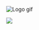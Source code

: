 ![Logo gif](https://github.com/pxpcorn/pxpcorn/assets/43969236/1c501403-89f6-4cbe-9f95-db88bf7cd1b2)

[![](https://dcbadge.limes.pink/api/server/autismcrew)](https://discord.gg/autismcrew)

